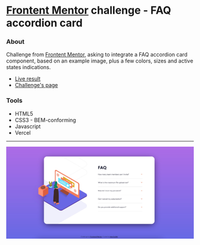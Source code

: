 # [Frontent Mentor](https://www.frontendmentor.io/) challenge - FAQ accordion card

### About
Challenge from [Frontent Mentor](https://www.frontendmentor.io/), asking to integrate a FAQ accordion card component, based on an example image, plus a few colors, sizes and active states indications.
- [Live result](https://faq-accordion-card-iota-khaki.vercel.app/)
- [Challenge's page](https://www.frontendmentor.io/challenges/faq-accordion-card-XlyjD0Oam)

### Tools
* HTML5
* CSS3 - BEM-conforming
* Javascript
* Vercel

---

![Image](/images/faq-accordion-card-result.jpg)